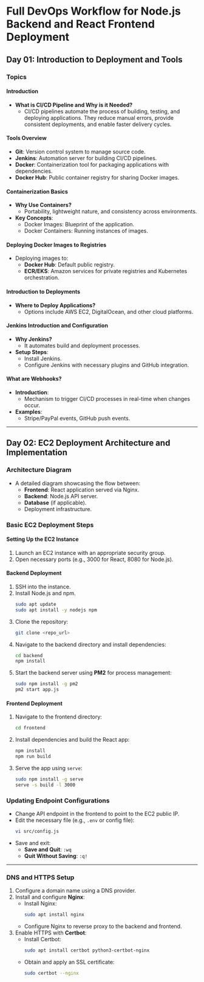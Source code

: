 # Full DevOps Workflow for Node.js Backend and React Frontend Deployment

## Day 01: Introduction to Deployment and Tools

### Topics

#### Introduction

- **What is CI/CD Pipeline and Why is it Needed?**
  - CI/CD pipelines automate the process of building, testing, and deploying applications. They reduce manual errors, provide consistent deployments, and enable faster delivery cycles.

#### Tools Overview

- **Git**: Version control system to manage source code.
- **Jenkins**: Automation server for building CI/CD pipelines.
- **Docker**: Containerization tool for packaging applications with dependencies.
- **Docker Hub**: Public container registry for sharing Docker images.

#### Containerization Basics

- **Why Use Containers?**
  - Portability, lightweight nature, and consistency across environments.
- **Key Concepts**:
  - Docker Images: Blueprint of the application.
  - Docker Containers: Running instances of images.

#### Deploying Docker Images to Registries

- Deploying images to:
  - **Docker Hub**: Default public registry.
  - **ECR/EKS**: Amazon services for private registries and Kubernetes orchestration.

#### Introduction to Deployments

- **Where to Deploy Applications?**
  - Options include AWS EC2, DigitalOcean, and other cloud platforms.

#### Jenkins Introduction and Configuration

- **Why Jenkins?**
  - It automates build and deployment processes.
- **Setup Steps**:
  - Install Jenkins.
  - Configure Jenkins with necessary plugins and GitHub integration.

#### What are Webhooks?

- **Introduction**:
  - Mechanism to trigger CI/CD processes in real-time when changes occur.
- **Examples**:
  - Stripe/PayPal events, GitHub push events.

---

## Day 02: EC2 Deployment Architecture and Implementation

### Architecture Diagram

- A detailed diagram showcasing the flow between:
  - **Frontend**: React application served via Nginx.
  - **Backend**: Node.js API server.
  - **Database** (if applicable).
  - Deployment infrastructure.

### Basic EC2 Deployment Steps

#### Setting Up the EC2 Instance

1. Launch an EC2 instance with an appropriate security group.
2. Open necessary ports (e.g., 3000 for React, 8080 for Node.js).

#### Backend Deployment

1. SSH into the instance.
2. Install Node.js and npm.
   ```bash
   sudo apt update
   sudo apt install -y nodejs npm
   ```
3. Clone the repository:
   ```bash
   git clone <repo_url>
   ```
4. Navigate to the backend directory and install dependencies:
   ```bash
   cd backend
   npm install
   ```
5. Start the backend server using **PM2** for process management:
   ```bash
   sudo npm install -g pm2
   pm2 start app.js
   ```

#### Frontend Deployment

1. Navigate to the frontend directory:
   ```bash
   cd frontend
   ```
2. Install dependencies and build the React app:
   ```bash
   npm install
   npm run build
   ```
3. Serve the app using `serve`:
   ```bash
   sudo npm install -g serve
   serve -s build -l 3000
   ```

### Updating Endpoint Configurations

- Change API endpoint in the frontend to point to the EC2 public IP.
- Edit the necessary file (e.g., `.env` or config file):
  ```bash
  vi src/config.js
  ```
- Save and exit:
  - **Save and Quit**: `:wq`
  - **Quit Without Saving**: `:q!`

---

### DNS and HTTPS Setup

1. Configure a domain name using a DNS provider.
2. Install and configure **Nginx**:
   - Install Nginx:
     ```bash
     sudo apt install nginx
     ```
   - Configure Nginx to reverse proxy to the backend and frontend.
3. Enable HTTPS with **Certbot**:
   - Install Certbot:
     ```bash
     sudo apt install certbot python3-certbot-nginx
     ```
   - Obtain and apply an SSL certificate:
     ```bash
     sudo certbot --nginx
     ```
